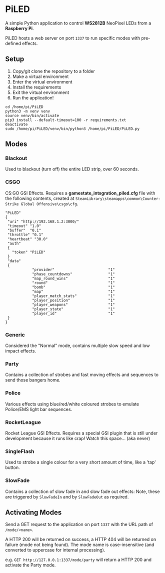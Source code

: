 # PiLED 
A simple Python application to control **WS2812B** NeoPixel LEDs from a **Raspberry Pi**.

PiLED hosts a web server on port `1337` to run specific modes with pre-defined effects.


## Setup
1. Copy/git clone the repository to a folder
2. Make a virtual environment 
3. Enter the virtual environment
4. Install the requirements 
5. Exit the virtual environment 
6. Run the application! 

```
cd /home/pi/PiLED
python3 -m venv venv
source venv/bin/activate
pip3 install --default-timeout=100 -r requirements.txt
deactivate
sudo /home/pi/PiLED/venv/bin/python3 /home/pi/PiLED/PiLED.py
```


## Modes
### Blackout
Used to blackout (turn off) the entire LED strip, over 60 seconds.

### CSGO
CS:GO GSI Effects. Requires a **gamestate_intsgration_piled.cfg** file with the following contents, created at `SteamLibrary\steamapps\common\Counter-Strike Global Offensive\csgo\cfg`.
```
"PiLED"
{
 "uri" "http://192.168.1.2:3000/"
 "timeout" "1.0"
 "buffer"  "0.1"
 "throttle" "0.1"
 "heartbeat" "30.0"
 "auth"
 {
   "token" "PiLED"
 }
 "data"
 {
            "provider"                        "1"
            "phase_countdowns"                "1"
            "map_round_wins"                  "1"
            "round"                           "1"
            "bomb"                            "1"
            "map"                             "1"
            "player_match_stats"              "1"
            "player_position"                 "1"
            "player_weapons"                  "1"
            "player_state"                    "1"
            "player_id"                       "1"
 }
}
```

### Generic
Considered the "Normal" mode, contains multiple slow speed and low impact effects.

### Party
Contains a collection of strobes and fast moving effects and sequences to send those bangers home.

### Police
Various effects using blue/red/white coloured strobes to emulate Police/EMS light bar sequences.

### RocketLeague
Rocket League GSI Effects. 
Requires a special GSI plugin that is still under development because it runs like crap! Watch this space... (aka never)

### SingleFlash
Used to strobe a single colour for a very short amount of time, like a 'tap' button.

### SlowFade
Contains a collection of slow fade in and slow fade out effects: Note, these are triggered by `SlowFadeIn` and by `SlowFadeOut` as required.


## Activating Modes
Send a GET request to the application on port `1337` with the URL path of `/mode/<name>`.

A HTTP 200 will be returned on success, a HTTP 404 will be returned on failure (mode not being found). 
The mode name is case-insensitive (and converted to uppercase for internal processing).

e.g. `GET http://127.0.0.1:1337/mode/party` will return a HTTP 200 and activate the Party mode.